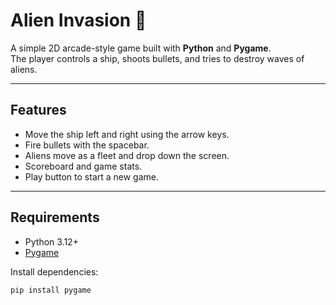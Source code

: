 # Alien Invasion 🚀

A simple 2D arcade-style game built with **Python** and **Pygame**.  
The player controls a ship, shoots bullets, and tries to destroy waves of aliens.

---

## Features
- Move the ship left and right using the arrow keys.
- Fire bullets with the spacebar.
- Aliens move as a fleet and drop down the screen.
- Scoreboard and game stats.
- Play button to start a new game.

---

## Requirements
- Python 3.12+
- [Pygame](https://www.pygame.org/)

Install dependencies:
```bash
pip install pygame
